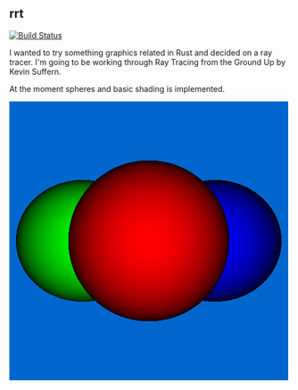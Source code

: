## rrt

[![Build Status](https://travis-ci.org/mfs/rrt.svg)](https://travis-ci.org/mfs/rrt)

I wanted to try something graphics related in Rust and decided on a ray tracer.
I'm going to be working through Ray Tracing from the Ground Up by Kevin Suffern.

At the moment spheres and basic shading is implemented.

![render](https://github.com/mfs/rrt/raw/master/images/sample01.png)

